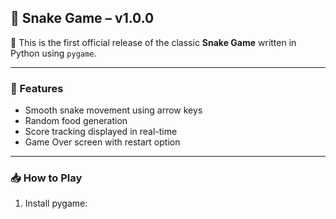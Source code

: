 ## 🐍 Snake Game – v1.0.0

🎉 This is the first official release of the classic **Snake Game** written in Python using `pygame`.

---

### 🚀 Features
- Smooth snake movement using arrow keys
- Random food generation
- Score tracking displayed in real-time
- Game Over screen with restart option

---

### 📥 How to Play
1. Install pygame:
